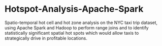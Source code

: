 # Hotspot-Analysis-Apache-Spark
Spatio-temporal hot cell and hot zone analysis on the NYC taxi trip dataset, using Apache Spark and Hadoop to perform range joins and to identify statistically significant spatial hot spots which would allow taxis to strategically drive in profitable locations.
